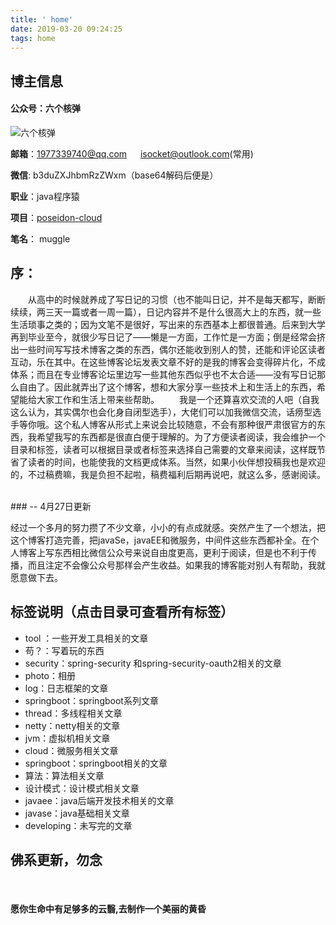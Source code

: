 ```yaml
---
title: ' home'
date: 2019-03-20 09:24:25
tags: home
---
```


## 博主信息

#### 公众号：六个核弹

![六个核弹](https://oscimg.oschina.net/oscnet/c61536f9b3d186f75ef7bdd5f468c2bfb08.jpg)

**邮箱**：1977339740@qq.com  &emsp; isocket@outlook.com(常用)

**微信**: b3duZXJhbmRzZWxm（base64解码后便是）

**职业**：java程序猿

**项目**：[poseidon-cloud](https://github.com/muggle0/poseidon-cloud)

**笔名**： muggle

<!--more-->

## 序：

  &emsp;&emsp;从高中的时候就养成了写日记的习惯（也不能叫日记，并不是每天都写，断断续续，两三天一篇或者一周一篇），日记内容并不是什么很高大上的东西，就一些生活琐事之类的；因为文笔不是很好，写出来的东西基本上都很普通。后来到大学再到毕业至今，就很少写日记了——懒是一方面，工作忙是一方面；倒是经常会挤出一些时间写写技术博客之类的东西，偶尔还能收到别人的赞，还能和评论区读者互动，乐在其中。在这些博客论坛发表文章不好的是我的博客会变得碎片化，不成体系；而且在专业博客论坛里边写一些其他东西似乎也不太合适——没有写日记那么自由了。因此就弄出了这个博客，想和大家分享一些技术上和生活上的东西，希望能给大家工作和生活上带来些帮助。
   &emsp;&emsp;我是一个还算喜欢交流的人吧（自我这么认为，其实偶尔也会化身自闭型选手），大佬们可以加我微信交流，话痨型选手等你哦。这个私人博客从形式上来说会比较随意，不会有那种很严肃很官方的东西，我希望我写的东西都是很直白便于理解的。为了方便读者阅读，我会维护一个目录和标签，读者可以根据目录或者标签来选择自己需要的文章来阅读，这样既节省了读者的时间，也能使我的文档更成体系。当然，如果小伙伴想投稿我也是欢迎的，不过稿费嘛，我是负担不起啦，稿费福利后期再说吧，就这么多，感谢阅读。

<br>
### -- 4月27日更新

经过一个多月的努力攒了不少文章，小小的有点成就感。突然产生了一个想法，把这个博客打造完善，把javaSe，javaEE和微服务，中间件这些东西都补全。在个人博客上写东西相比微信公众号来说自由度更高，更利于阅读，但是也不利于传播，而且注定不会像公众号那样会产生收益。如果我的博客能对别人有帮助，我就愿意做下去。

## 标签说明（点击目录可查看所有标签）

- tool ：一些开发工具相关的文章
- 苟？：写着玩的东西
- security：spring-security 和spring-security-oauth2相关的文章
- photo：相册
- log：日志框架的文章
- springboot：springboot系列文章
- thread：多线程相关文章
- netty：netty相关的文章
- jvm：虚拟机相关文章
- cloud：微服务相关文章
- springboot：springboot相关的文章
- 算法：算法相关文章
- 设计模式：设计模式相关文章
- javaee：java后端开发技术相关的文章
- javase：java基础相关文章
- developing：未写完的文章

## 佛系更新，勿念

<br>

#### 愿你生命中有足够多的云翳,去制作一个美丽的黄昏
